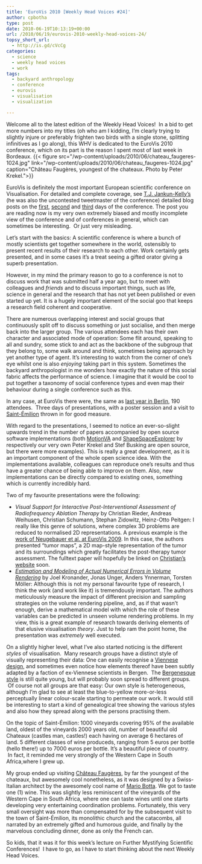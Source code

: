 ```yaml
---
title: 'EuroVis 2010 [Weekly Head Voices #24]'
author: cpbotha
type: post
date: 2010-06-19T10:13:19+00:00
url: /2010/06/19/eurovis-2010-weekly-head-voices-24/
topsy_short_url:
  - http://is.gd/cVcCg
categories:
  - science
  - weekly head voices
  - work
tags:
  - backyard anthropology
  - conference
  - eurovis
  - visualisation
  - visualization

---
```

Welcome all to the latest edition of the Weekly Head Voices!  In a bid to get more numbers into my titles (oh who am I kidding, I’m clearly trying to slightly injure or preferably frighten two birds with a single stone, splitting infinitives as I go along), this WHV is dedicated to the EuroVis 2010 conference, which on its part is the reason I spent most of last week in Bordeaux.
{{< figure src="/wp-content/uploads/2010/06/chateau_faugeres-1024.jpg" link="/wp-content/uploads/2010/06/chateau_faugeres-1024.jpg" caption="Château Faugères, youngest of the chateaux. Photo by Peter Krekel.">}} 

EuroVis is definitely the most important European scientific conference on Visualisation. For detailed and complete coverage, see [T.J. Jankun-Kelly’s][1] (he was also the uncontested tweetmaster of the conference) detailed blog posts on the [first][2], [second][3] and [third][4] days of the conference. The post you are reading now is my very own extremely biased and mostly incomplete view of the conference and of conferences in general, which can sometimes be interesting.  Or just very misleading.

Let’s start with the basics: A scientific conference is where a bunch of mostly scientists get together somewhere in the world, ostensibly to present recent results of their research to each other. Work certainly gets presented, and in some cases it’s a treat seeing a gifted orator giving a superb presentation.

However, in my mind the primary reason to go to a conference is not to discuss work that was submitted half a year ago, but to meet with colleagues and _friends_ and to discuss important things, such as life, science in general and the research that has not yet been published or even started up yet. It is a hugely important element of the social goo that keeps a research field coherent and cooperative.

There are numerous overlapping interest and social groups that continuously split off to discuss something or just socialise, and then merge back into the larger group. The various attendees each has their own character and associated mode of operation: Some flit around, speaking to all and sundry, some stick to and act as the backbone of the subgroup that they belong to, some walk around and think, sometimes being approach by yet another type of agent. It’s interesting to watch from the corner of one’s eye whilst one is also _enjoying_ taking part in this system. Sometimes the backyard anthropologist in me wonders how exactly the nature of this social fabric affects the performance of science. I imagine that it would be cool to put together a taxonomy of social conference types and even map their behaviour during a single conference such as this.

In any case, at EuroVis there were, the same as [last year in Berlin][5], 190 attendees.  Three days of presentations, with a poster session and a visit to [Saint-Émilion][6] thrown in for good measure.

With regard to the presentations, I seemed to notice an ever-so-slight upwards trend in the number of papers accompanied by open source software implementations (both [MotionVA][7] and [ShapeSpaceExplorer][8] by respectively our very own Peter Krekel and Stef Busking are open source, but there were more examples). This is really a great development, as it is an important component of the whole open science idea. With the implementations available, colleagues can reproduce one’s results and thus have a greater chance of being able to improve on them. Also, new implementations can be directly compared to existing ones, something which is currently incredibly hard.

Two of my favourite presentations were the following:

  * _Visual Support for Interactive Post-Interventional Assessment of Radiofrequency Ablation Therapy_ by Christian Rieder, Andreas Weihusen, Christian Schumann, Stephan Zidowitz, Heinz-Otto Peitgen: I really like this genre of solutions, where complex 3D problems are reduced to normalised 2D representations. A previous example is the [work of Neugebauer et al. at EuroVis 2009][9]. In this case, the authors presented “tumor maps”, a 2D map-style representation of the tumor and its surroundings which greatly facilitates the post-therapy tumor assessment. The fulltext paper will hopefully be linked on [Christian’s website][10] soon.
  * _[Estimation and Modeling of Actual Numerical Errors in Volume Rendering][11]_ by Joel Kronander, Jonas Unger, Anders Ynnerman, Torsten Möller: Although this is not my personal favourite type of research, I think the work (and work like it) is tremendously important. The authors meticulously measure the impact of different precision and sampling strategies on the volume rendering pipeline, and, as if that wasn’t enough, derive a mathematical model with which the role of these variables can be predicted in unseen volume rendering problems. In my view, this is a great example of research towards deriving elements of that elusive visualisation _theory_. Just to help ram the point home, the presentation was _extremely_ well executed.

On a slightly higher level, what I’ve also started noticing is the different _styles_ of visualisation.  Many research groups have a distinct style of visually representing their data: One can easily recognise a [Viennese design][12], and sometimes even notice how elements thereof have been subtly adapted by a faction of ex-Viennese scientists in Bergen.  The [Bergenesque style][13] is still quite young, but will probably soon spread to different groups.  Of course not all groups are that easy: Our own style is heterogeneous, although I’m glad to see at least the blue-to-yellow more-or-less perceptually linear colour-scale starting to permeate our work. It would still be interesting to start a kind of genealogical tree showing the various styles and also how they spread along with the persons practising them.

On the topic of Saint-Émilion: 1000 vineyards covering 95% of the available land, oldest of the vineyards 2000 years old, number of beautiful old Chateaux (castles man, castles!) each having on average 6 hectares of land. 5 different classes of wine produceds, ranging from 5 euros per bottle (hello there!) up to 7000 euros per bottle. It’s a beautiful piece of country.  In fact, it reminded me very strongly of the Western Cape in South Africa,where I grew up.

My group ended up visiting [Château Faugères][14], by far the youngest of the chateaux, but awesomely cool nonetheless, as it was designed by a Swiss-Italian architect by the awesomely cool name of [Mario Botta][15]. We got to taste one (1) wine. This was slightly less reminiscent of the vineyards of the Western Cape in South Africa, where one can taste wines until one starts developing very entertaining coordination problems. Fortunately, this very small oversight was more than compensated for by the subsequent visit to the town of Saint-Émilion, its monolithic church and the catacombs, all narrated by an extremely gifted and humorous guide, and finally by the marvelous concluding dinner, done as only the French can.

So kids, that it was it for this week’s lecture on Further Mystifying Scientific Conferences!  I have to go, as I have to start thinking about the next Weekly Head Voices.

 [1]: http://www.cse.msstate.edu/~tjk/ "T.J. Jankun-Kelly's website"
 [2]: http://www.vizworld.com/2010/06/eurovis2010-day-1-wrapup/ "tj's blog post on eurovis 2010 day 1"
 [3]: http://www.vizworld.com/2010/06/eurovis2010-day-2-wrapup/ "TJ's blog post on eurovis 2010 day 2"
 [4]: http://www.vizworld.com/2010/06/eurovis2010-day-3-wrapup/ "tj's blog post on day 3 of eurovis 2010"
 [5]: http://cpbotha.net/2009/06/14/eurovis-2009/ "link to eurovis 2009 post"
 [6]: http://en.wikipedia.org/wiki/Saint-%C3%89milion "wikipedia page on Saint-Emilion"
 [7]: http://graphics.tudelft.nl/Publications/Krekel2010a "Link to MotionVA paper"
 [8]: http://graphics.tudelft.nl/Publications/Busking2010 "Link to SSX paper"
 [9]: http://cpbotha.net/2009/06/14/eurovis-2009/ "my eurovis 2009 blog post"
 [10]: http://www.mevis-research.de/~crieder/ "Christian Rieder's website"
 [11]: http://www.cs.sfu.ca/~torsten/Publications/Papers/ev10-3.pdf "Link to fulltext PDF"
 [12]: http://www.cg.tuwien.ac.at/research/vis/ "Link to TU Wien vis group"
 [13]: http://www.ii.uib.no/vis/ "link to Bergen vis group"
 [14]: http://www.chateau-faugeres.com/ "website chateau"
 [15]: http://en.wikipedia.org/wiki/Mario_Botta "Mario Botta's wikipedia page"

